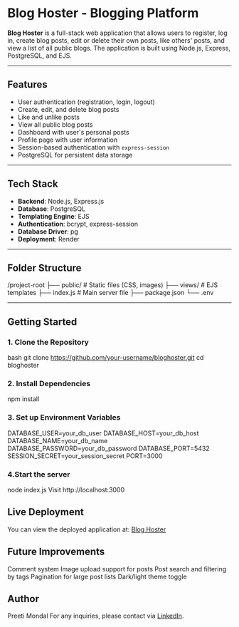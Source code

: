 # Blog Hoster - Blogging Platform

**Blog Hoster** is a full-stack web application that allows users to register, log in,
create blog posts, edit or delete their own posts, like others' posts, 
and view a list of all public blogs. The application is built using Node.js, Express, PostgreSQL, and EJS.

---

## Features

- User authentication (registration, login, logout)
- Create, edit, and delete blog posts
- Like and unlike posts
- View all public blog posts
- Dashboard with user's personal posts
- Profile page with user information
- Session-based authentication with `express-session`
- PostgreSQL for persistent data storage

---

## Tech Stack

- **Backend**: Node.js, Express.js
- **Database**: PostgreSQL
- **Templating Engine**: EJS
- **Authentication**: bcrypt, express-session
- **Database Driver**: pg
- **Deployment**: Render

---

## Folder Structure

/project-root
├── public/ # Static files (CSS, images)
├── views/ # EJS templates
├── index.js # Main server file
├── package.json
└── .env 


---

## Getting Started

### 1. Clone the Repository
bash
git clone https://github.com/your-username/bloghoster.git
cd bloghoster

### 2. Install Dependencies
npm install

### 3. Set up Environment Variables
DATABASE_USER=your_db_user
DATABASE_HOST=your_db_host
DATABASE_NAME=your_db_name
DATABASE_PASSWORD=your_db_password
DATABASE_PORT=5432
SESSION_SECRET=your_session_secret
PORT=3000

### 4.Start the server
node index.js
Visit http://localhost:3000

## Live Deployment
You can view the deployed application at:
[Blog Hoster](https://bloghoster.onrender.com)

## Future Improvements
Comment system
Image upload support for posts
Post search and filtering by tags
Pagination for large post lists
Dark/light theme toggle

## Author
Preeti Mondal
For any inquiries, please contact via [LinkedIn](https://www.linkedin.com/in/preeti-mondal-696057366?utm_source=share&utm_campaign=share_via&utm_content=profile&utm_medium=android_app).

